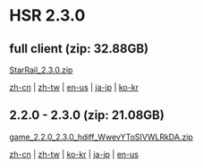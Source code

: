 # HSR 2.3.0  

## full client (zip: 32.88GB)  
[StarRail_2.3.0.zip](https://autopatchos.starrails.com/client/download/20240608160515_WaNfKntJ7dt6k6rt/PC/StarRail_2.3.0.zip)  

[zh-cn](https://autopatchos.starrails.com/client/download/20240608160515_WaNfKntJ7dt6k6rt/PC/Chinese.zip) | [zh-tw](https://autopatchos.starrails.com/client/download/20240608160515_WaNfKntJ7dt6k6rt/PC/Chinese.zip) | [en-us](https://autopatchos.starrails.com/client/download/20240608160515_WaNfKntJ7dt6k6rt/PC/English.zip) | [ja-jp](https://autopatchos.starrails.com/client/download/20240608160515_WaNfKntJ7dt6k6rt/PC/Japanese.zip) | [ko-kr](https://autopatchos.starrails.com/client/download/20240608160515_WaNfKntJ7dt6k6rt/PC/Korean.zip)

## 2.2.0 - 2.3.0 (zip: 21.08GB)  
[game_2.2.0_2.3.0_hdiff_WwevYToSIVWLRkDA.zip](https://autopatchos.starrails.com/client/diff/hkrpg_global/game_2.2.0_2.3.0_hdiff_WwevYToSIVWLRkDA.zip)  

[zh-cn](https://autopatchos.starrails.com/client/diff/hkrpg_global/audio_zh-cn_2.2.0_2.3.0_hdiff_LRjKxodieEGIvihp.zip) | [zh-tw](https://autopatchos.starrails.com/client/diff/hkrpg_global/audio_zh-tw_2.2.0_2.3.0_hdiff_CwllgevcmHwxhzDo.zip) | [ko-kr](https://autopatchos.starrails.com/client/diff/hkrpg_global/audio_ko-kr_2.2.0_2.3.0_hdiff_SuitLwSAzZXXXFLX.zip) | [ja-jp](https://autopatchos.starrails.com/client/diff/hkrpg_global/audio_ja-jp_2.2.0_2.3.0_hdiff_lLfHxWLEsHrwcKPJ.zip) | [en-us](https://autopatchos.starrails.com/client/diff/hkrpg_global/audio_en-us_2.2.0_2.3.0_hdiff_IIqIrAnQHWgoHAvv.zip)